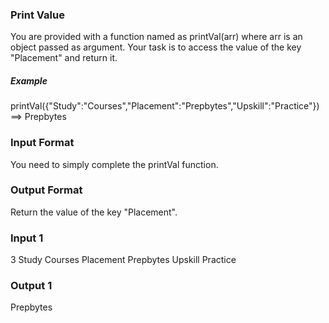 ### Print Value

You are provided with a function named as printVal(arr) where arr is an object passed as argument.
Your task is to access the value of the key "Placement" and return it.

##### Example
printVal({"Study":"Courses","Placement":"Prepbytes","Upskill":"Practice"}) ==> Prepbytes

### Input Format
You need to simply complete the printVal function.

### Output Format
Return the value of the key "Placement".

### Input 1
3
Study Courses
Placement Prepbytes
Upskill Practice

### Output 1
Prepbytes